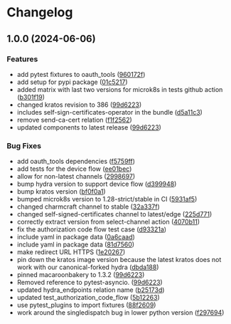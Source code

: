 # Changelog

## 1.0.0 (2024-06-06)


### Features

* add pytest fixtures to oauth_tools ([960172f](https://github.com/canonical/iam-bundle/commit/960172f39f485cffa7389fd943feb421eb145265))
* add setup for pypi package ([01c5217](https://github.com/canonical/iam-bundle/commit/01c5217674b9cef6ad8b009144a48d0302dbe7a0))
* added matrix with last two versions for microk8s in tests github action ([b301f19](https://github.com/canonical/iam-bundle/commit/b301f19ff0e5ec0aad8dbd4a982b68ad74edfafb))
* changed kratos revision to 386 ([99d6223](https://github.com/canonical/iam-bundle/commit/99d6223272e206b01025f573fcf42973d655bab9))
* includes self-sign-certificates-operator in the bundle ([d5a11c3](https://github.com/canonical/iam-bundle/commit/d5a11c32d0dee0702fa9f0ac9be612a2f84a220b))
* remove send-ca-cert relation ([f1f2562](https://github.com/canonical/iam-bundle/commit/f1f25624f9b82c1d8f2ef2628c19c9208366b783))
* updated components to latest release ([99d6223](https://github.com/canonical/iam-bundle/commit/99d6223272e206b01025f573fcf42973d655bab9))


### Bug Fixes

* add oauth_tools dependencies ([f5759ff](https://github.com/canonical/iam-bundle/commit/f5759ffd6ce052d0c8e22d6cf535aec92d0b7416))
* add tests for the device flow ([ee01bec](https://github.com/canonical/iam-bundle/commit/ee01bec5c5263785ed6a1cb585daceb082660d5b))
* allow for non-latest channels ([2998697](https://github.com/canonical/iam-bundle/commit/29986973a9f0e3138f03fd00f6b24f0306b3c33e))
* bump hydra version to support device flow ([d399948](https://github.com/canonical/iam-bundle/commit/d3999488cf315a3af511102c3894aec10fa0d225))
* bump kratos version ([bf0f0a1](https://github.com/canonical/iam-bundle/commit/bf0f0a161abd8839315f3ffa380ebcc6cc4d0296))
* bumped microk8s version to 1.28-strict/stable in CI ([5931af5](https://github.com/canonical/iam-bundle/commit/5931af51be6d64a8397feeb9c9d7f1e10d910fad))
* changed charmcraft channel to stable ([32a337f](https://github.com/canonical/iam-bundle/commit/32a337f455591cc0ae986a0fc38159ce678901f9))
* changed self-signed-certificates channel to latest/edge ([225d771](https://github.com/canonical/iam-bundle/commit/225d771f37de3812970dad5f39ff893fc7ea4bdf))
* correctly extract version from select-channel action ([4070b11](https://github.com/canonical/iam-bundle/commit/4070b11a44851bd7d998e2dafad5389ffc5b0bcb))
* fix the authorization code flow test case ([d93321a](https://github.com/canonical/iam-bundle/commit/d93321a16f41456293e5d54343ae6cd47f38a07c))
* include yaml in package data ([0a6caad](https://github.com/canonical/iam-bundle/commit/0a6caadf8032aa5108140759f8c57967ce1019f9))
* include yaml in package data ([81d7560](https://github.com/canonical/iam-bundle/commit/81d7560bb6c21ac397934e4727ae0d59f363dd51))
* make redirect URL HTTPS ([1e20267](https://github.com/canonical/iam-bundle/commit/1e2026777b57488c28cf428e30f3f96618b3d088))
* pin down the kratos image version because the latest kratos does not work with our canonical-forked hydra ([dbda188](https://github.com/canonical/iam-bundle/commit/dbda1883770a9f3ed0b731998c894b21becf98c5))
* pinned macaroonbakery to 1.3.2 ([99d6223](https://github.com/canonical/iam-bundle/commit/99d6223272e206b01025f573fcf42973d655bab9))
* Removed reference to pytest-asyncio. ([99d6223](https://github.com/canonical/iam-bundle/commit/99d6223272e206b01025f573fcf42973d655bab9))
* updated hydra_endpoints relation name ([b25173d](https://github.com/canonical/iam-bundle/commit/b25173d30431280cad55de9b8f49620d044ad715))
* updated test_authorization_code_flow ([5b12263](https://github.com/canonical/iam-bundle/commit/5b12263ac5c50664a12f4f63ca76f8e425753141))
* use pytest_plugins to import fixtures ([88f2609](https://github.com/canonical/iam-bundle/commit/88f260961bfebe6317cdc626c7928855298520b9))
* work around the singledispatch bug in lower python version ([f297694](https://github.com/canonical/iam-bundle/commit/f2976942134c32c1e197ec09266771b685484ce7))

